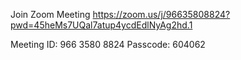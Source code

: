 Join Zoom Meeting
https://zoom.us/j/96635808824?pwd=45heMs7UQal7atup4ycdEdlNyAg2hd.1

Meeting ID: 966 3580 8824
Passcode: 604062
